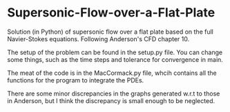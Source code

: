 # Supersonic-Flow-over-a-Flat-Plate
Solution (in Python) of supersonic flow over a flat plate based on the full Navier-Stokes equations. Following Anderson's CFD chapter 10.

The setup of the problem can be found in the setup.py file. You can change some things, such as the time steps and tolerance
for convergence in main. 

The meat of the code is in the MacCormack.py file, whcih contains all the functions for the program to integrate the PDEs. 

There are some minor discrepancies in the graphs generated w.r.t to those in Anderson, but I think the discrepancy is small enough to be neglected.
